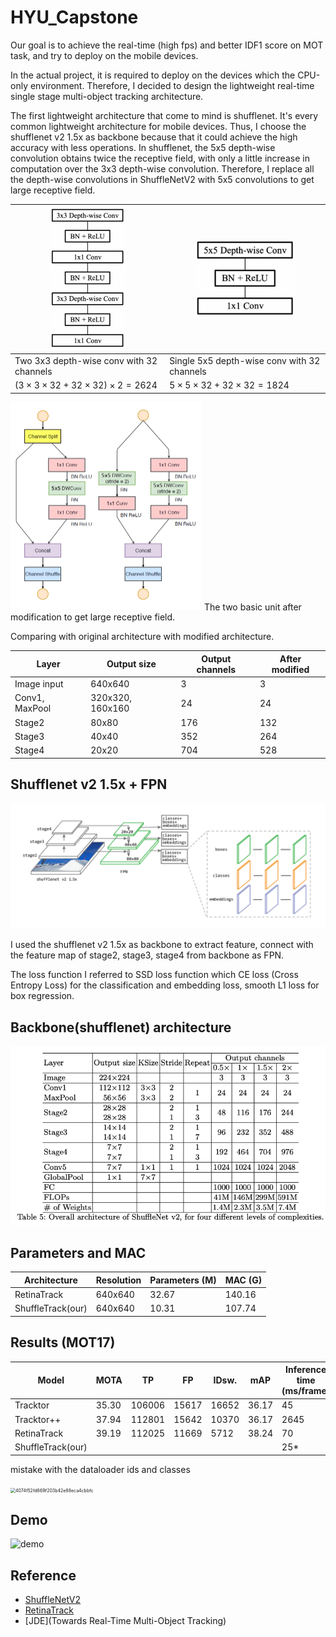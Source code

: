 # HYU_Capstone

Our goal is to achieve the real-time (high fps) and better IDF1 score on MOT task, and try to deploy on the mobile devices.

In the actual project, it is required to deploy on the devices which the CPU-only environment. Therefore, I decided to design the lightweight real-time single stage multi-object tracking architecture.

The first lightweight architecture that come to mind is shufflenet. It's every common lightweight architecture for mobile devices. Thus, I choose the shufflenet v2 1.5x as backbone because that it could achieve the high accuracy with less operations. In shufflenet, the 5x5 depth-wise convolution obtains twice the receptive field, with only a little  increase in computation over the 3x3 depth-wise convolution. Therefore, I replace all the depth-wise convolutions in ShuffleNetV2 with 5x5 convolutions to get large receptive field.

| <img src="images/3x3_2.png" alt="3x3_2" style="zoom:50%;" /> | <img src="images/5x5.png" alt="5x5" style="zoom:67%;" /> |
| ------------------------------------------------------------ | -------------------------------------------------------- |
| Two 3x3 depth-wise conv with 32 channels                     | Single 5x5 depth-wise conv with 32 channels              |
| $(3\times3\times32+32\times32)\times2=2624$                  | $5\times5\times32+32\times32=1824$                       |

<img src="images/5x5_unit.png" alt="5x5_unit" style="zoom:50%" />
The two basic unit after modification to get large receptive field.

Comparing with original architecture with modified architecture.

| Layer           | Output size   | Output channels | After modified |
| --------------- | ------------- | --------------- | -------------- |
| Image input     | 640x640       | 3               | 3              |
| Conv1, MaxPool | 320x320, 160x160 | 24              | 24             |
| Stage2          | 80x80         | 176             | 132            |
| Stage3          | 40x40         | 352             | 264            |
| Stage4          | 20x20         | 704             | 528            |




## Shufflenet v2 1.5x + FPN

![architecture](images/architecture.png)





I used the shufflenet v2 1.5x as backbone to extract feature, connect with the feature map of stage2, stage3, stage4 from backbone as FPN. 

The loss function I referred to SSD loss function which CE loss (Cross Entropy Loss) for the classification and embedding loss, smooth L1 loss for box regression.







## Backbone(shufflenet) architecture

![network structure](images/shufflenet_v2.png)



## Parameters and MAC

| Architecture      | Resolution | Parameters (M) | MAC (G) |
| ----------------- | ---------- | -------------- | ------- |
| RetinaTrack       | 640x640    | 32.67          | 140.16  |
| ShuffleTrack(our) | 640x640    | 10.31          | 107.74  |



## Results (MOT17)

| Model             |MOTA|TP|FP|IDsw.|mAP|Inference time (ms/frame)|
| ----------------- | ----- | ----- |------| ----- | ----- |---|
| Tracktor          |35.30|106006|15617|16652|36.17|45|
| Tracktor++        |37.94|112801|15642|10370|36.17|2645|
| RetinaTrack       |39.19|112025|11669|5712|38.24|70|
| ShuffleTrack(our) |       |       | | | |25*|

mistake with the dataloader ids and classes

<img src="C:\Users\go\AppData\Local\Temp\WeChat Files\4074f52fd669f203b42e88eca4cbbfc.jpg" alt="4074f52fd669f203b42e88eca4cbbfc" style="zoom:50%;" />

## Demo

![demo](backup/images/demo.gif)

## Reference

* [ShuffleNetV2](docs/shuffleNetV2.pdf)
* [RetinaTrack](docs/RetinaTrack.pdf)
* [JDE](Towards Real-Time Multi-Object Tracking)
